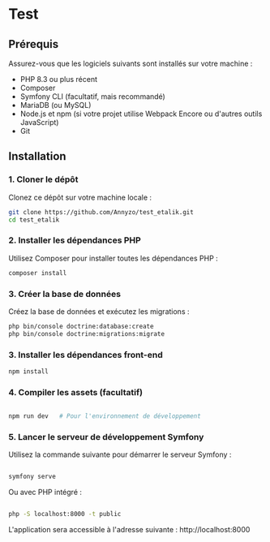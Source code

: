 # Test



## Prérequis

Assurez-vous que les logiciels suivants sont installés sur votre machine :

- PHP 8.3 ou plus récent
- Composer
- Symfony CLI (facultatif, mais recommandé)
- MariaDB (ou MySQL)
- Node.js et npm (si votre projet utilise Webpack Encore ou d'autres outils JavaScript)
- Git

## Installation

### 1. Cloner le dépôt

Clonez ce dépôt sur votre machine locale :

```bash
git clone https://github.com/Annyzo/test_etalik.git
cd test_etalik

```
### 2. Installer les dépendances PHP

Utilisez Composer pour installer toutes les dépendances PHP :

```bash
composer install
```

### 3. Créer la base de données

Créez la base de données et exécutez les migrations :

```bash
php bin/console doctrine:database:create
php bin/console doctrine:migrations:migrate
```

### 3. Installer les dépendances front-end

```bash
npm install
```

### 4. Compiler les assets (facultatif)
```bash

npm run dev   # Pour l'environnement de développement
```

### 5. Lancer le serveur de développement Symfony
Utilisez la commande suivante pour démarrer le serveur Symfony :

```bash

symfony serve
```

Ou avec PHP intégré :

```bash

php -S localhost:8000 -t public
```
L'application sera accessible à l'adresse suivante : http://localhost:8000


